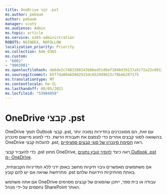 ```yaml
---
title: OneDrive קבצי .pst
ms.author: pebaum
author: pebaum
manager: scotv
ms.audience: Admin
ms.topic: article
ms.service: o365-administration
ROBOTS: NOINDEX, NOFOLLOW
localization_priority: Priority
ms.collection: Adm_O365
ms.custom:
- "6002"
- "9003081"
ms.openlocfilehash: de6de2c7483280143b8bed51d0af1048d39137a5c72a22c09131d32326b8e447
ms.sourcegitcommit: b5f7da89a650d2915dc652449623c78be6247175
ms.translationtype: MT
ms.contentlocale: he-IL
ms.lasthandoff: 08/05/2021
ms.locfileid: "53984858"
---
```

# <a name="onedrive-and-pst-files"></a>OneDrive קבצי .pst 

OneDrive תומך Outlook קבצי .pst, עם זאת, הם מסונכרנים בתדירות נמוכה יותר בהשוואה לסוגי קבצים אחרים כדי לצמצם את תעבורת הרשת. כדי למנוע מיישום סינכרון OneDrive להעלות קבצי .pst, ראה [חסימת סינכרון של סוגי קבצים ספציפיים](https://docs.microsoft.com/onedrive/block-file-types). 

כדי להעביר קבצי .pst מחוץ OneDrive, ראה כיצד [להסיר קובץ נתונים Outlook .pst מ- OneDrive](https://support.microsoft.com/office/how-to-remove-an-outlook-pst-data-file-from-onedrive-b6b9e522-59bd-40f7-949f-168d0aa9b38e). 

אם משתמשים מאפשרים גיבוי תיקיות מחשב באופן ידני ללא המדיניות הקבוצתית, מתרחשת שגיאה אם יש להם קובץ .pst באחת מהתיקיות הידועות שלהם.

אם אתה משתמש OneDrive עבודה או בית ספר, ייתכן שהסוגים של קבצים מסוימים נחסמים על-ידי מנהל SharePoint האתר.